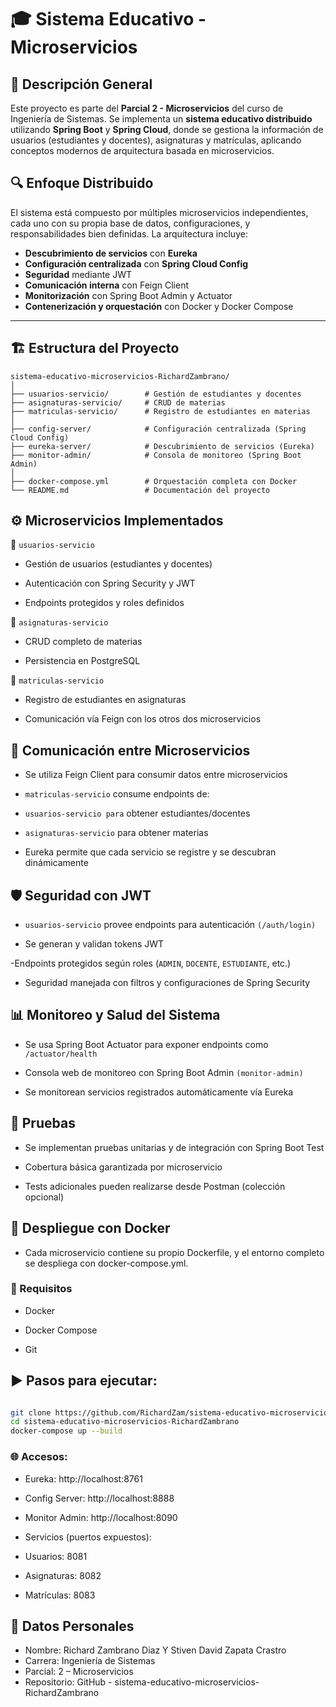 # 🎓 Sistema Educativo - Microservicios

## 📌 Descripción General
Este proyecto es parte del **Parcial 2 - Microservicios** del curso de Ingeniería de Sistemas. Se implementa un **sistema educativo distribuido** utilizando **Spring Boot** y **Spring Cloud**, donde se gestiona la información de usuarios (estudiantes y docentes), asignaturas y matrículas, aplicando conceptos modernos de arquitectura basada en microservicios.

## 🔍 Enfoque Distribuido
El sistema está compuesto por múltiples microservicios independientes, cada uno con su propia base de datos, configuraciones, y responsabilidades bien definidas. La arquitectura incluye:
- **Descubrimiento de servicios** con **Eureka**
- **Configuración centralizada** con **Spring Cloud Config**
- **Seguridad** mediante JWT
- **Comunicación interna** con Feign Client
- **Monitorización** con Spring Boot Admin y Actuator
- **Contenerización y orquestación** con Docker y Docker Compose

---

## 🏗️ Estructura del Proyecto

```plaintext
sistema-educativo-microservicios-RichardZambrano/
│
├── usuarios-servicio/        # Gestión de estudiantes y docentes
├── asignaturas-servicio/     # CRUD de materias
├── matriculas-servicio/      # Registro de estudiantes en materias
│
├── config-server/            # Configuración centralizada (Spring Cloud Config)
├── eureka-server/            # Descubrimiento de servicios (Eureka)
├── monitor-admin/            # Consola de monitoreo (Spring Boot Admin)
│
├── docker-compose.yml        # Orquestación completa con Docker
└── README.md                 # Documentación del proyecto
```

## ⚙️ Microservicios Implementados
📘 ``usuarios-servicio``
- Gestión de usuarios (estudiantes y docentes)

- Autenticación con Spring Security y JWT

- Endpoints protegidos y roles definidos

📕 ``asignaturas-servicio``
- CRUD completo de materias

- Persistencia en PostgreSQL

📗 ``matriculas-servicio``
- Registro de estudiantes en asignaturas

- Comunicación vía Feign con los otros dos microservicios

## 🔄 Comunicación entre Microservicios
- Se utiliza Feign Client para consumir datos entre microservicios

- ``matriculas-servicio`` consume endpoints de:

- ``usuarios-servicio para`` obtener estudiantes/docentes

- ``asignaturas-servicio`` para obtener materias

- Eureka permite que cada servicio se registre y se descubran dinámicamente

## 🛡️ Seguridad con JWT
- ``usuarios-servicio`` provee endpoints para autenticación ``(/auth/login)``

- Se generan y validan tokens JWT

-Endpoints protegidos según roles (``ADMIN``, ``DOCENTE``, ``ESTUDIANTE``, etc.)

- Seguridad manejada con filtros y configuraciones de Spring Security

## 📊 Monitoreo y Salud del Sistema
- Se usa Spring Boot Actuator para exponer endpoints como ``/actuator/health``

- Consola web de monitoreo con Spring Boot Admin ``(monitor-admin)``

- Se monitorean servicios registrados automáticamente vía Eureka

## 🧪 Pruebas
- Se implementan pruebas unitarias y de integración con Spring Boot Test

- Cobertura básica garantizada por microservicio

- Tests adicionales pueden realizarse desde Postman (colección opcional)

## 🐳 Despliegue con Docker
- Cada microservicio contiene su propio Dockerfile, y el entorno completo se despliega con docker-compose.yml.

### 🔧 Requisitos
- Docker

- Docker Compose

- Git

## ▶️ Pasos para ejecutar:
```bash

git clone https://github.com/RichardZam/sistema-educativo-microservicios-RichardZambrano.git
cd sistema-educativo-microservicios-RichardZambrano
docker-compose up --build
```
### 🌐 Accesos:
- Eureka: http://localhost:8761

- Config Server: http://localhost:8888

- Monitor Admin: http://localhost:8090

- Servicios (puertos expuestos):

- Usuarios: 8081

- Asignaturas: 8082

- Matrículas: 8083

## 🧾 Datos Personales
- Nombre: Richard Zambrano Diaz Y Stiven David Zapata Crastro
- Carrera: Ingeniería de Sistemas
- Parcial: 2 – Microservicios
- Repositorio: GitHub - sistema-educativo-microservicios-RichardZambrano
